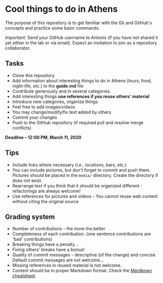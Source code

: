 # Cool things to do in Athens

The purpose of this repository is to get familiar with the Git and GitHub's concepts and practice some basic commands.

*Important:* Send your GitHub username to Antonis (if you have not shared it yet either in the lab or via email). Expect an invitation to join as a repository collaborator. 

## Tasks
- Clone this repository
- Add information about interesting things to do in Athens (tours, food, night-life, etc.) to the **guide.md** file
- Contribute generously and in several categories.
- Add interesting things __use references if you reuse others' material__
- Introduce new categories, organize things
- Feel free to add images/videos
- You may change/modify/fix text added by others
- Commit your changes
- Push to the GitHub repository (if required pull and resolve merge conflicts)

**Deadline – 12:00 PM, March 11, 2020**

## Tips
- Include links where necessary (i.e., locations, bars, etc.)
- You can include pictures, but don't forget to commit and push them. Pictures should be placed in the ```media/``` directory. Create the directory if does not exist. 
- Rearrange text if you think that it should be organized different - refactorings are always welcome!
- Use references for pictures and videos - You cannot reuse web content without citing the original source

## Grading system
- Number of contributions - the more the better
- Completeness of each contribution. (one sentence contributions are 'bad' contributions)
- Breaking things have a penalty... 
- Fixing others' breaks have a bonus!
- Quality of commit messages - descriptive (of the change) and concise. Default commit messages are not welcome... 
- Missing references in reused material is not welcome. 
- Content should be in proper Markdown format. Check the [Mardkown cheatsheet](https://github.com/adam-p/markdown-here/wiki/Markdown-Cheatsheet).
